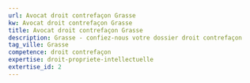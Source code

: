 ```yaml
---
url: Avocat droit contrefaçon Grasse
kw: Avocat droit contrefaçon Grasse
title: Avocat droit contrefaçon Grasse
description: Grasse - confiez-nous votre dossier droit contrefaçon
tag_ville: Grasse
competence: droit contrefaçon
expertise: droit-propriete-intellectuelle
extertise_id: 2
---
```

